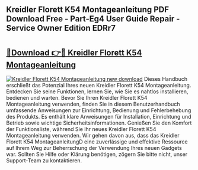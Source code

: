 ## Kreidler Florett K54 Montageanleitung PDF Download Free - Part-Eg4 User Guide Repair - Service Owner Edition EDRr7

# <h2><a href="http://df78fpx.blite.top/?on=Kreidler+Florett+K54+Montageanleitung">🔗Download 👉🔴 Kreidler Florett K54 Montageanleitung</a></h2>

[![Kreidler Florett K54 Montageanleitung new download](https://i.imgur.com/lujVjoI.png)](http://df78fpx.blite.top/?on=Kreidler+Florett+K54+Montageanleitung)
Dieses Handbuch erschließt das Potenzial Ihres neuen Kreidler Florett K54 Montageanleitung. Entdecken Sie seine Funktionen, lernen Sie, wie Sie es nahtlos installieren, bedienen und warten. Bevor Sie Ihren Kreidler Florett K54 Montageanleitung verwenden, finden Sie in diesem Benutzerhandbuch umfassende Anweisungen zur Einrichtung, Bedienung und Fehlerbehebung des Produkts. Es enthält klare Anweisungen für Installation, Einrichtung und Betrieb sowie wichtige Sicherheitsinformationen. Genießen Sie den Komfort der Funktionsliste, während Sie Ihr neues Kreidler Florett K54 Montageanleitung verwenden. Wir gehen davon aus, dass das Kreidler Florett K54 MontageanleitungD eine zuverlässige und effektive Ressource auf Ihrem Weg zur Beherrschung der Verwendung Ihres neuen Gadgets war. Sollten Sie Hilfe oder Klärung benötigen, zögern Sie bitte nicht, unser Support-Team zu kontaktieren.
